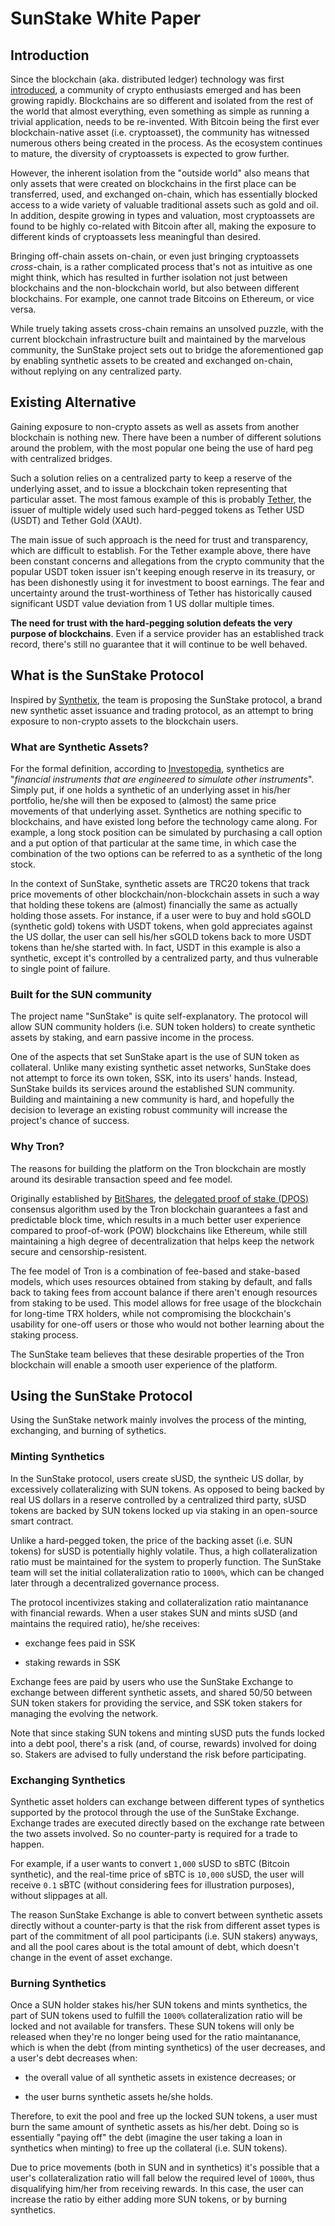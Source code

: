 # SunStake White Paper

## Introduction

Since the blockchain (aka. distributed ledger) technology was first [introduced](https://bitcoin.org/bitcoin.pdf), a community of crypto enthusiasts emerged and has been growing rapidly. Blockchains are so different and isolated from the rest of the world that almost everything, even something as simple as running a trivial application, needs to be re-invented. With Bitcoin being the first ever blockchain-native asset (i.e. cryptoasset), the community has witnessed numerous others being created in the process. As the ecosystem continues to mature, the diversity of cryptoassets is expected to grow further.

However, the inherent isolation from the "outside world" also means that only assets that were created on blockchains in the first place can be transferred, used, and exchanged on-chain, which has essentially blocked access to a wide variety of valuable traditional assets such as gold and oil. In addition, despite growing in types and valuation, most cryptoassets are found to be highly co-related with Bitcoin after all, making the exposure to different kinds of cryptoassets less meaningful than desired.

Bringing off-chain assets on-chain, or even just bringing cryptoassets _cross_-chain, is a rather complicated process that's not as intuitive as one might think, which has resulted in further isolation not just between blockchains and the non-blockchain world, but also between different blockchains. For example, one cannot trade Bitcoins on Ethereum, or vice versa.

While truely taking assets cross-chain remains an unsolved puzzle, with the current blockchain infrastructure built and maintained by the marvelous community, the SunStake project sets out to bridge the aforementioned gap by enabling synthetic assets to be created and exchanged on-chain, without replying on any centralized party.

## Existing Alternative

Gaining exposure to non-crypto assets as well as assets from another blockchain is nothing new. There have been a number of different solutions around the problem, with the most popular one being the use of hard peg with centralized bridges.

Such a solution relies on a centralized party to keep a reserve of the underlying asset, and to issue a blockchain token representing that particular asset. The most famous example of this is probably [Tether](http://tether.to/), the issuer of multiple widely used such hard-pegged tokens as Tether USD (USDT) and Tether Gold (XAUt).

The main issue of such approach is the need for trust and transparency, which are difficult to establish. For the Tether example above, there have been constant concerns and allegations from the crypto community that the popular USDT token issuer isn't keeping enough reserve in its treasury, or has been dishonestly using it for investment to boost earnings. The fear and uncertainty around the trust-worthiness of Tether has historically caused significant USDT value deviation from 1 US dollar multiple times.

**The need for trust with the hard-pegging solution defeats the very purpose of blockchains**. Even if a service provider has an established track record, there's still no guarantee that it will continue to be well behaved.

## What is the SunStake Protocol

Inspired by [Synthetix](https://www.synthetix.io/), the team is proposing the SunStake protocol, a brand new synthetic asset issuance and trading protocol, as an attempt to bring exposure to non-crypto assets to the blockchain users.

### What are Synthetic Assets?

For the formal definition, according to [Investopedia](https://www.investopedia.com/terms/s/synthetic.asp), synthetics are "_financial instruments that are engineered to simulate other instruments_". Simply put, if one holds a synthetic of an underlying asset in his/her portfolio, he/she will then be exposed to (almost) the same price movements of that underlying asset. Synthetics are nothing specific to blockchains, and have existed long before the technology came along. For example, a long stock position can be simulated by purchasing a call option and a put option of that particular at the same time, in which case the combination of the two options can be referred to as a synthetic of the long stock.

In the context of SunStake, synthetic assets are TRC20 tokens that track price movements of other blockchain/non-blockchain assets in such a way that holding these tokens are (almost) financially the same as actually holding those assets. For instance, if a user were to buy and hold sGOLD (synthetic gold) tokens with USDT tokens, when gold appreciates against the US dollar, the user can sell his/her sGOLD tokens back to more USDT tokens than he/she started with. In fact, USDT in this example is also a synthetic, except it's controlled by a centralized party, and thus vulnerable to single point of failure.

### Built for the SUN community

The project name "SunStake" is quite self-explanatory. The protocol will allow SUN community holders (i.e. SUN token holders) to create synthetic assets by staking, and earn passive income in the process.

One of the aspects that set SunStake apart is the use of SUN token as collateral. Unlike many existing synthetic asset networks, SunStake does not attempt to force its own token, SSK, into its users' hands. Instead, SunStake builds its services around the established SUN community. Building and maintaining a new community is hard, and hopefully the decision to leverage an existing robust community will increase the project's chance of success.

### Why Tron?

The reasons for building the platform on the Tron blockchain are mostly around its desirable transaction speed and fee model.

Originally established by [BitShares](https://bitshares.org/), the [delegated proof of stake (DPOS)](https://how.bitshares.works/en/master/technology/dpos.html) consensus algorithm used by the Tron blockchain guarantees a fast and predictable block time, which results in a much better user experience compared to proof-of-work (POW) blockchains like Ethereum, while still maintaining a high degree of decentralization that helps keep the network secure and censorship-resistent.

The fee model of Tron is a combination of fee-based and stake-based models, which uses resources obtained from staking by default, and falls back to taking fees from account balance if there aren't enough resources from staking to be used. This model allows for free usage of the blockchain for long-time TRX holders, while not compromising the blockchain's usability for one-off users or those who would not bother learning about the staking process.

The SunStake team believes that these desirable properties of the Tron blockchain will enable a smooth user experience of the platform.

## Using the SunStake Protocol

Using the SunStake network mainly involves the process of the minting, exchanging, and burning of sythetics.

### Minting Synthetics

In the SunStake protocol, users create sUSD, the syntheic US dollar, by excessively collateralizing with SUN tokens. As opposed to being backed by real US dollars in a reserve controlled by a centralized third party, sUSD tokens are backed by SUN tokens locked up via staking in an open-source smart contract.

Unlike a hard-pegged token, the price of the backing asset (i.e. SUN tokens) for sUSD is potentially highly volatile. Thus, a high collateralization ratio must be maintained for the system to properly function. The SunStake team will set the initial collateralization ratio to `1000%`, which can be changed later through a decentralized governance process.

The protocol incentivizes staking and collateralization ratio maintanance with financial rewards. When a user stakes SUN and mints sUSD (and maintains the required ratio), he/she receives:

- exchange fees paid in SSK

- staking rewards in SSK

Exchange fees are paid by users who use the SunStake Exchange to exchange between different synthetic assets, and shared 50/50 between SUN token stakers for providing the service, and SSK token stakers for managing the evolving the network.

Note that since staking SUN tokens and minting sUSD puts the funds locked into a debt pool, there's a risk (and, of course, rewards) involved for doing so. Stakers are advised to fully understand the risk before participating.

### Exchanging Synthetics

Synthetic asset holders can exchange between different types of synthetics supported by the protocol through the use of the SunStake Exchange. Exchange trades are executed directly based on the exchange rate between the two assets involved. So no counter-party is required for a trade to happen.

For example, if a user wants to convert `1,000` sUSD to sBTC (Bitcoin synthetic), and the real-time price of sBTC is `10,000` sUSD, the user will receive `0.1` sBTC (without considering fees for illustration purposes), without slippages at all.

The reason SunStake Exchange is able to convert between synthetic assets directly without a counter-party is that the risk from different asset types is part of the commitment of all pool participants (i.e. SUN stakers) anyways, and all the pool cares about is the total amount of debt, which doesn't change in the event of asset exchange.

### Burning Synthetics

Once a SUN holder stakes his/her SUN tokens and mints synthetics, the part of SUN tokens used to fulfill the `1000%`
collateralization ratio will be locked and not available for transfers. These SUN tokens will only be released when they're no longer being used for the ratio maintanance, which is when the debt (from minting synthetics) of the user decreases, and a user's debt decreases when:

- the overall value of all synthetic assets in existence decreases; or

- the user burns synthetic assets he/she holds.

Therefore, to exit the pool and free up the locked SUN tokens, a user must burn the same amount of synthetic assets as his/her debt. Doing so is essentially "paying off" the debt (imagine the user taking a loan in synthetics when minting) to free up the collateral (i.e. SUN tokens).

Due to price movements (both in SUN and in synthetics) it's possible that a user's collateralization ratio will fall below the required level of `1000%`, thus disqualifying him/her from receiving rewards. In this case, the user can increase the ratio by either adding more SUN tokens, or by burning synthetics.
